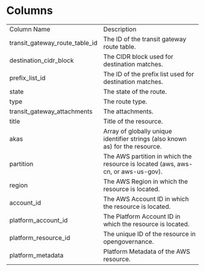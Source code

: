 # Columns  

<table>
	<tr><td>Column Name</td><td>Description</td></tr>
	<tr><td>transit_gateway_route_table_id</td><td>The ID of the transit gateway route table.</td></tr>
	<tr><td>destination_cidr_block</td><td>The CIDR block used for destination matches.</td></tr>
	<tr><td>prefix_list_id</td><td>The ID of the prefix list used for destination matches.</td></tr>
	<tr><td>state</td><td>The state of the route.</td></tr>
	<tr><td>type</td><td>The route type.</td></tr>
	<tr><td>transit_gateway_attachments</td><td>The attachments.</td></tr>
	<tr><td>title</td><td>Title of the resource.</td></tr>
	<tr><td>akas</td><td>Array of globally unique identifier strings (also known as) for the resource.</td></tr>
	<tr><td>partition</td><td>The AWS partition in which the resource is located (aws, aws-cn, or aws-us-gov).</td></tr>
	<tr><td>region</td><td>The AWS Region in which the resource is located.</td></tr>
	<tr><td>account_id</td><td>The AWS Account ID in which the resource is located.</td></tr>
	<tr><td>platform_account_id</td><td>The Platform Account ID in which the resource is located.</td></tr>
	<tr><td>platform_resource_id</td><td>The unique ID of the resource in opengovernance.</td></tr>
	<tr><td>platform_metadata</td><td>Platform Metadata of the AWS resource.</td></tr>
</table>